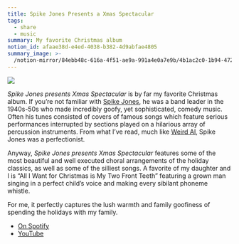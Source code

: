 ```yaml
---
title: Spike Jones Presents a Xmas Spectacular
tags:
  - share
  - music
summary: My favorite Christmas album
notion_id: afaae38d-e4ed-4038-b382-4d9abfae4805
summary_image: >-
  /notion-mirror/84ebb48c-616a-4f51-ae9a-991a4e0a7e9b/4b1ac2c0-1b94-4726-a037-89bc8e8a321c/Untitled.png
---
```

![](/notion-mirror/84ebb48c-616a-4f51-ae9a-991a4e0a7e9b/4b1ac2c0-1b94-4726-a037-89bc8e8a321c/Untitled.png)

_Spike Jones presents Xmas Spectacular_ is by far my favorite Christmas album. If you’re not familiar with [Spike Jones](https://en.wikipedia.org/wiki/Spike_Jones), he was a band leader in the 1940s-50s who made incredibly goofy, yet sophisticated, comedy music. Often his tunes consisted of covers of famous songs which feature serious performances interrupted by sections played on a hilarious array of percussion instruments. From what I’ve read, much like [Weird Al](https://en.wikipedia.org/wiki/%22Weird_Al%22_Yankovic), Spike Jones was a perfectionist.

Anyway, _Spike Jones presents Xmas Spectacular_ features some of the most beautiful and well executed choral arrangements of the holiday classics, as well as some of the silliest songs. A favorite of my daughter and I is “All I Want for Christmas is My Two Front Teeth” featuring a grown man singing in a perfect child’s voice and making every sibilant phoneme whistle.

For me, it perfectly captures the lush warmth and family goofiness of spending the holidays with my family.

- [On Spotify](https://open.spotify.com/album/4NB0SeV8QBX2aDxeQFLtx6?si=m_MCIaxRR7aIjPygWurMag)
- [YouTube](https://youtube.com/playlist?list=OLAK5uy_kbWhzOjGLpPikxJ9gP7wXfczy_k9nyFAg)
